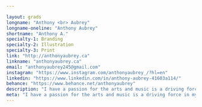 ```yaml
---

layout: grads
longname: "Anthony <br> Aubrey"
longname-oneline: "Anthony Aubrey"
shortname: "Anthony A."
specialty-1: Branding
specialty-2: Illustration
specialty-3: Print
link: "http://anthonyaubrey.ca"
linkname: "anthonyaubrey.ca"
email: "anthonyaubrey245@gmail.com"
instagram: "https://www.instagram.com/anthonyaubrey_/?hl=en"
linkedin: "https://www.linkedin.com/in/anthony-aubrey-41603a114/"
behance: "https://www.behance.net/anthonyaubrey"
description: "I have a passion for the arts and music is a driving force in my life. I focus on illustration and branding."
meta: "I have a passion for the arts and music is a driving force in my life. I focus on illustration and branding."
---
```

